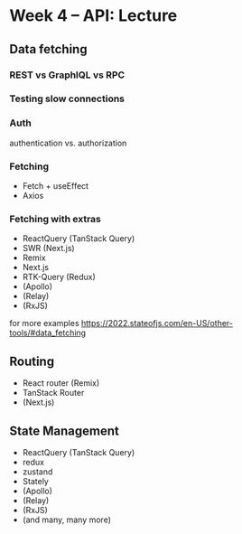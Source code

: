 # Week 4 – API: Lecture

## Data fetching

### REST vs GraphlQL vs RPC

### Testing slow connections

### Auth

authentication vs. authorization

### Fetching

* Fetch + useEffect
* Axios

### Fetching with extras

* ReactQuery (TanStack Query)
* SWR (Next.js)
* Remix
* Next.js
* RTK-Query (Redux)
* (Apollo)
* (Relay)
* (RxJS)

for more examples https://2022.stateofjs.com/en-US/other-tools/#data_fetching

## Routing

* React router (Remix)
* TanStack Router
* (Next.js)

## State Management

* ReactQuery (TanStack Query)
* redux
* zustand
* Stately
* (Apollo)
* (Relay)
* (RxJS)
* (and many, many more)

